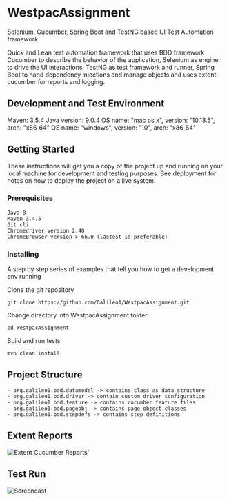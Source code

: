 # WestpacAssignment


Selenium, Cucumber, Spring Boot and TestNG based UI Test Automation framework 

Quick and Lean test automation framework that uses BDD framework Cucumber to describe the behavior of the application,
Selenium as engine to drive the UI interactions, TestNG as test framework and runner, Spring Boot to hand dependency 
injections and manage objects and uses extent-cucumber for reports and logging.

## Development and Test Environment 

Maven: 3.5.4
Java version: 9.0.4
OS name: "mac os x", version: "10.13.5", arch: "x86_64"
OS name: "windows", version: "10", arch: "x86_64"

## Getting Started

These instructions will get you a copy of the project up and running on your local machine for development and testing purposes. See deployment for notes on how to deploy the project on a live system.

### Prerequisites

```
Java 8
Maven 3.4.5
Git cli 
Chromedriver version 2.40
ChromeBrowser version > 66.0 (lastest is preferable)
```

### Installing

A step by step series of examples that tell you how to get a development env running

Clone the git repository 

```
git clone https://github.com/Galileo1/WestpacAssignment.git
```
Change directory into WestpacAssignment folder

```
cd WestpacAssignment
```
Build and run tests 

```
mvn clean install
```

## Project Structure 

```
- org.galileo1.bdd.datamodel -> contains class as data structure
- org.galileo1.bdd.driver -> contain custom driver configuration 
- org.galileo1.bdd.feature -> contains cucumber feature files
- org.galileo1.bdd.pageobj -> contains page object classes
- org.galileo1.bdd.stepdefs -> contains step definitions
```

## Extent Reports 

![Extent Cucumber Reports](https://i.imgur.com/QMPXNF5.png)'

## Test Run 

![Screencast](https://i.imgur.com/vyREbRY.gif)
